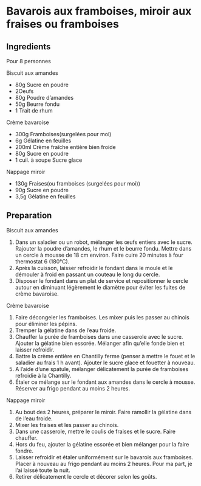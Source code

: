 # Bavarois aux framboises, miroir aux fraises ou framboises

## Ingredients
Pour 8 personnes

Biscuit aux amandes

* 80g Sucre en poudre
* 2Oeufs
* 80g Poudre d’amandes
* 50g Beurre fondu
* 1 Trait de rhum

Crème bavaroise

* 300g Framboises(surgelées pour moi)
* 6g Gélatine en feuilles
* 200ml Crème fraîche entière bien froide
* 80g Sucre en poudre
* 1 cuil. à soupe Sucre glace

Nappage miroir

* 130g Fraises(ou framboises (surgelées pour moi))
* 90g Sucre en poudre
* 3,5g Gélatine en feuilles

## Preparation

Biscuit aux amandes

1. Dans un saladier ou un robot, mélanger les œufs entiers avec le sucre. Rajouter la poudre d’amandes, le rhum et le beurre fondu. Mettre dans un cercle à mousse de 18 cm environ. Faire cuire 20 minutes à four thermostat 6 (180°C).
2. Après la cuisson, laisser refroidir le fondant dans le moule et le démouler à froid en passant un couteau le long du cercle.
3. Disposer le fondant dans un plat de service et repositionner le cercle autour en diminuant légèrement le diamètre pour éviter les fuites de crème bavaroise.

Crème bavaroise

1. Faire décongeler les framboises. Les mixer puis les passer au chinois pour éliminer les pépins.
2. Tremper la gélatine dans de l’eau froide.
3. Chauffer la purée de framboises dans une casserole avec le sucre. Ajouter la gélatine bien essorée. Mélanger afin qu’elle fonde bien et laisser refroidir.
4. Battre la crème entière en Chantilly ferme (penser à mettre le fouet et le saladier au frais 1 h avant). Ajouter le sucre glace et fouetter à nouveau.
5. A l’aide d’une spatule, mélanger délicatement la purée de framboises refroidie à la Chantilly.
6. Étaler ce mélange sur le fondant aux amandes dans le cercle à mousse. Réserver au frigo pendant au moins 2 heures.

Nappage miroir

1. Au bout des 2 heures, préparer le miroir. Faire ramollir la gélatine dans de l’eau froide.
2. Mixer les fraises et les passer au chinois.
3. Dans une casserole, mettre le coulis de fraises et le sucre. Faire chauffer.
4. Hors du feu, ajouter la gélatine essorée et bien mélanger pour la faire fondre.
5. Laisser refroidir et étaler uniformément sur le bavarois aux framboises. Placer à nouveau au frigo pendant au moins 2 heures. Pour ma part, je l’ai laissé toute la nuit.
6. Retirer délicatement le cercle et décorer selon les goûts.